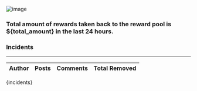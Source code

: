 ![image](https://steemit-production-imageproxy-thumbnail.s3.amazonaws.com/DQmes2UZW4iwsjk4TTcvCAwKQE3WHkZZDhfEVMxVgohG1XE_1680x8400) <p><p>

### Total amount of rewards taken back to the reward pool is **${total_amount}** in the last 24 hours.


### Incidents
***

|   Author    |   Posts   | Comments      | Total  Removed |
|-------------|-----------|---------------|----------------|
{incidents}
